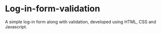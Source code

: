 # Log-in-form-validation
A simple log-in form along with validation, developed using HTML, CSS and Javascript.
